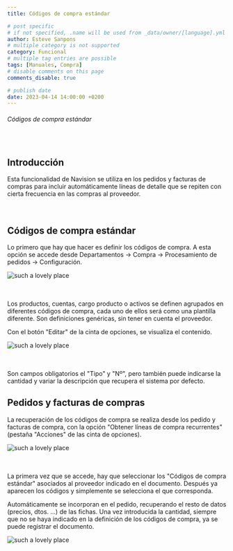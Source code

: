 ```yaml
---
title: Códigos de compra estándar

# post specific
# if not specified, .name will be used from _data/owner/[language].yml
author: Esteve Sanpons
# multiple category is not supported
category: Funcional
# multiple tag entries are possible
tags: [Manuales, Compra]
# disable comments on this page
comments_disable: true

# publish date
date: 2023-04-14 14:00:00 +0200
---
```


<!-- outline-start -->

###### Códigos de compra estándar

<br>
<!-- outline-end -->

## Introducción

Esta funcionalidad de Navision se utiliza en los pedidos y facturas de
compras para incluir automáticamente líneas de detalle que se repiten
con cierta frecuencia en las compras al proveedor.
<br><br><br>

## Códigos de compra estándar

Lo primero que hay que hacer es definir los códigos de compra. A esta
opción se accede desde Departamentos -\> Compra -\> Procesamiento de
pedidos -\> Configuración.

![such a lovely place](:codigos-de-compra-estandar-image1.png)
<br><br><br>

Los productos, cuentas, cargo producto o activos se definen agrupados en
diferentes códigos de compra, cada uno de ellos será como una plantilla
diferente. Son definiciones genéricas, sin tener en cuenta el proveedor.

Con el botón "Editar" de la cinta de opciones, se visualiza el
contenido.

![such a lovely place](:codigos-de-compra-estandar-image2.png)
<br><br><br>

Son campos obligatorios el "Tipo" y "Nº", pero también puede indicarse
la cantidad y variar la descripción que recupera el sistema por defecto.

## Pedidos y facturas de compras

La recuperación de los códigos de compra se realiza desde los pedido y
facturas de compra, con la opción "Obtener líneas de compra recurrentes"
(pestaña "Acciones" de las cinta de opciones).

![such a lovely place](:codigos-de-compra-estandar-image3.png)
<br><br><br>

La primera vez que se accede, hay que seleccionar los "Códigos de compra
estándar" asociados al proveedor indicado en el documento. Después ya
aparecen los códigos y simplemente se selecciona el que corresponda.

Automáticamente se incorporan en el pedido, recuperando el resto de
datos (precios, dtos. ...) de las fichas. Una vez introducida la
cantidad, siempre que no se haya indicado en la definición de los
códigos de compra, ya se puede registrar el documento.

![such a lovely place](:codigos-de-compra-estandar-image4.png)
<br><br><br>

